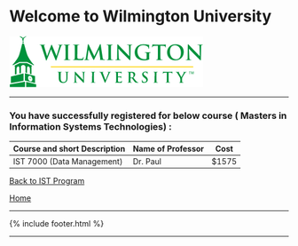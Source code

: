 # Welcome to Wilmington University

![Image](Images/wilmu-logo.png "Welcome to Wilmington University")

---

### You have successfully registered for below course ( Masters in  Information Systems Technologies) :


|Course and short Description| Name of Professor |Cost | 
|---| --- | --- |
|IST 7000 (Data Management) | Dr. Paul | $1575 |

<a href="https://tuojeanbaptiste.github.io/TeamC/msist.html" style="right;">Back to IST Program</a>

[Home](https://tuojeanbaptiste.github.io/TeamC/)

---

{% include footer.html %}

---
